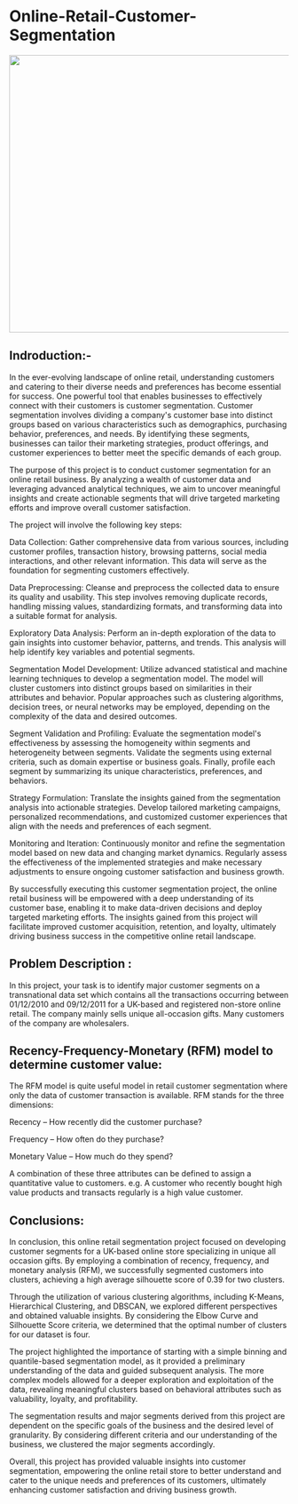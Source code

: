 # Online-Retail-Customer-Segmentation


<p align="center">
  <img 
    src = "https://cdn.dribbble.com/users/506824/screenshots/1670206/media/71471d476effd234809de88eabd6229b.gif" width="1200" height="500"/>
</p>


## Indroduction:-

In the ever-evolving landscape of online retail, understanding customers and catering to their diverse needs and preferences has become essential for success. One powerful tool that enables businesses to effectively connect with their customers is customer segmentation. Customer segmentation involves dividing a company's customer base into distinct groups based on various characteristics such as demographics, purchasing behavior, preferences, and needs. By identifying these segments, businesses can tailor their marketing strategies, product offerings, and customer experiences to better meet the specific demands of each group.

The purpose of this project is to conduct customer segmentation for an online retail business. By analyzing a wealth of customer data and leveraging advanced analytical techniques, we aim to uncover meaningful insights and create actionable segments that will drive targeted marketing efforts and improve overall customer satisfaction.

The project will involve the following key steps:

Data Collection: Gather comprehensive data from various sources, including customer profiles, transaction history, browsing patterns, social media interactions, and other relevant information. This data will serve as the foundation for segmenting customers effectively.

Data Preprocessing: Cleanse and preprocess the collected data to ensure its quality and usability. This step involves removing duplicate records, handling missing values, standardizing formats, and transforming data into a suitable format for analysis.

Exploratory Data Analysis: Perform an in-depth exploration of the data to gain insights into customer behavior, patterns, and trends. This analysis will help identify key variables and potential segments.

Segmentation Model Development: Utilize advanced statistical and machine learning techniques to develop a segmentation model. The model will cluster customers into distinct groups based on similarities in their attributes and behavior. Popular approaches such as clustering algorithms, decision trees, or neural networks may be employed, depending on the complexity of the data and desired outcomes.

Segment Validation and Profiling: Evaluate the segmentation model's effectiveness by assessing the homogeneity within segments and heterogeneity between segments. Validate the segments using external criteria, such as domain expertise or business goals. Finally, profile each segment by summarizing its unique characteristics, preferences, and behaviors.

Strategy Formulation: Translate the insights gained from the segmentation analysis into actionable strategies. Develop tailored marketing campaigns, personalized recommendations, and customized customer experiences that align with the needs and preferences of each segment.

Monitoring and Iteration: Continuously monitor and refine the segmentation model based on new data and changing market dynamics. Regularly assess the effectiveness of the implemented strategies and make necessary adjustments to ensure ongoing customer satisfaction and business growth.

By successfully executing this customer segmentation project, the online retail business will be empowered with a deep understanding of its customer base, enabling it to make data-driven decisions and deploy targeted marketing efforts. The insights gained from this project will facilitate improved customer acquisition, retention, and loyalty, ultimately driving business success in the competitive online retail landscape.

## Problem Description :
In this project, your task is to identify major customer segments on a transnational data set which contains all the transactions occurring between 01/12/2010 and 09/12/2011 for a UK-based and registered non-store online retail. The company mainly sells unique all-occasion gifts. Many customers of the company are wholesalers.


## Recency-Frequency-Monetary (RFM) model to determine customer value:
The RFM model is quite useful model in retail customer segmentation where only the data of customer transaction is available. RFM stands for the three dimensions:

Recency – How recently did the customer purchase?

Frequency – How often do they purchase?

Monetary Value – How much do they spend?

A combination of these three attributes can be defined to assign a quantitative value to customers. e.g. A customer who recently bought high value products and transacts regularly is a high value customer.


## Conclusions:


In conclusion, this online retail segmentation project focused on developing customer segments for a UK-based online store specializing in unique all occasion gifts. By employing a combination of recency, frequency, and monetary analysis (RFM), we successfully segmented customers into clusters, achieving a high average silhouette score of 0.39 for two clusters.

Through the utilization of various clustering algorithms, including K-Means, Hierarchical Clustering, and DBSCAN, we explored different perspectives and obtained valuable insights. By considering the Elbow Curve and Silhouette Score criteria, we determined that the optimal number of clusters for our dataset is four.

The project highlighted the importance of starting with a simple binning and quantile-based segmentation model, as it provided a preliminary understanding of the data and guided subsequent analysis. The more complex models allowed for a deeper exploration and exploitation of the data, revealing meaningful clusters based on behavioral attributes such as valuability, loyalty, and profitability.

The segmentation results and major segments derived from this project are dependent on the specific goals of the business and the desired level of granularity. By considering different criteria and our understanding of the business, we clustered the major segments accordingly.

Overall, this project has provided valuable insights into customer segmentation, empowering the online retail store to better understand and cater to the unique needs and preferences of its customers, ultimately enhancing customer satisfaction and driving business growth.

